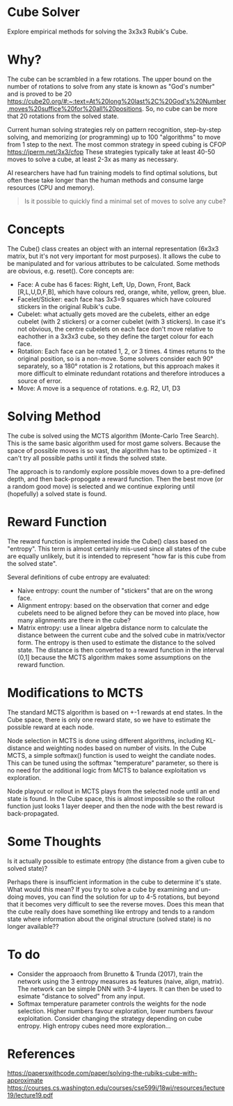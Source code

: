 # Cube Solver
Explore empirical methods for solving the 3x3x3 Rubik's Cube.

# Why?
The cube can be scrambled in a few rotations.  The upper bound on the number of rotations to solve from any state is known as "God's number" and is proved to be 20 https://cube20.org/#:~:text=At%20long%20last%2C%20God's%20Number,moves%20suffice%20for%20all%20positions.
So, no cube can be more that 20 rotations from the solved state.

Current human solving strategies rely on pattern recognition, step-by-step solving, and memorizing (or programming) up to 100 "algorithms" to move from 1 step to the next.  The most common strategy in speed cubing is CFOP https://jperm.net/3x3/cfop
These strategies typically take at least 40-50 moves to solve a cube, at least 2-3x as many as necessary.

AI researchers have had fun training models to find optimal solutions, but often these take longer than the human methods and consume large resources (CPU and memory).

> Is it possible to quickly find a minimal set of moves to solve any cube?
# Concepts
The Cube() class creates an object with an internal representation (6x3x3 matrix, but it's not very important for most purposes).  It allows the cube to be manipulated and for various attributes to be calculated.  Some methods are obvious, e.g. reset().  Core concepts are:
* Face: A cube has 6 faces: Right, Left, Up, Down, Front, Back [R,L,U,D,F,B], which have colours red, orange, white, yellow, green, blue.
* Facelet/Sticker: each face has 3x3=9 squares which have coloured stickers in the original Rubik's cube.
* Cubelet: what actually gets moved are the cubelets, either an edge cubelet (with 2 stickers) or a corner cubelet (with 3 stickers).  In case it's not obvious, the centre cubelets on each face don't move relative to eachother in a 3x3x3 cube, so they define the target colour for each face.
* Rotation: Each face can be rotated 1, 2, or 3 times.  4 times returns to the original position, so is a non-move.  Some solvers consider each 90° separately, so a 180° rotation is 2 rotations, but this approach makes it more difficult to elminate redundant rotations and therefore introduces a source of error.
* Move: A move is a sequence of rotations.  e.g. R2, U1, D3
# Solving Method
The cube is solved using the MCTS algorithm (Monte-Carlo Tree Search).  This is the same basic algorithm used for most game solvers.
Because the space of possible moves is so vast, the algorithm has to be optimized - it can't try all possible paths until it finds the solved state.

The approach is to randomly explore possible moves down to a pre-defined depth, and then back-propogate a reward function.  Then the best move (or a random good move) is selected and we continue exploring until (hopefully) a solved state is found.
# Reward Function
The reward function is implemented inside the Cube() class based on "entropy".  This term is almost certainly mis-used since all states of the cube are equally unlikely, but it is intended to represent "how far is this cube from the solved state".

Several definitions of cube entropy are evaluated:
* Naive entropy: count the number of "stickers" that are on the wrong face.
* Alignment entropy: based on the observation that corner and edge cubelets need to be aligned before they can be moved into place, how many alignments are there in the cube?
* Matrix entropy: use a linear algebra distance norm to calculate the distance between the current cube and the solved cube in matrix/vector form.
The entropy is then used to estimate the distance to the solved state.  The distance is then converted to a reward function in the interval (0,1] because the MCTS algorithm makes some assumptions on the reward function.
# Modifications to MCTS
The standard MCTS algorithm is based on +-1 rewards at end states.  In the Cube space, there is only one reward state, so we have to estimate the possible reward at each node.  

Node selection in MCTS is done using different algorithms, including KL-distance and weighting nodes based on number of visits.  In the Cube MCTS, a simple softmax() function is used to weight the candiate nodes.  This can be tuned using the softmax "temperature" parameter, so there is no need for the additional logic from MCTS to balance exploitation vs exploration.

Node playout or rollout in MCTS plays from the selected node until an end state is found.  In the Cube space, this is almost impossible so the rollout function just looks 1 layer deeper and then the node with the best reward is back-propagated.
# Some Thoughts
Is it actually possible to estimate entropy (the distance from a given cube to solved state)?

Perhaps there is insufficient information in the cube to determine it's state.  What would this mean?  If you try to solve a cube by examining and un-doing moves, you can find the solution for up to 4-5 rotations, but beyond that it becomes very difficult to see the reverse moves.  Does this mean that the cube really does have something like entropy and tends to a random state where information about the original structure (solved state) is no longer available??

# To do
* Consider the approaoch from Brunetto & Trunda (2017), train the network using the 3 entropy measures as features (naive, align, matrix).  The network can be simple DNN with 3-4 layers.  It can then be used to esimate "distance to solved" from any input.
* Softmax temperature parameter controls the weights for the node selection.  Higher numbers favour exploration, lower numbers favour exploitation.  Consider changing the strategy depending on cube entropy.  High entropy cubes need more exploration...

# References
https://paperswithcode.com/paper/solving-the-rubiks-cube-with-approximate
https://courses.cs.washington.edu/courses/cse599i/18wi/resources/lecture19/lecture19.pdf
